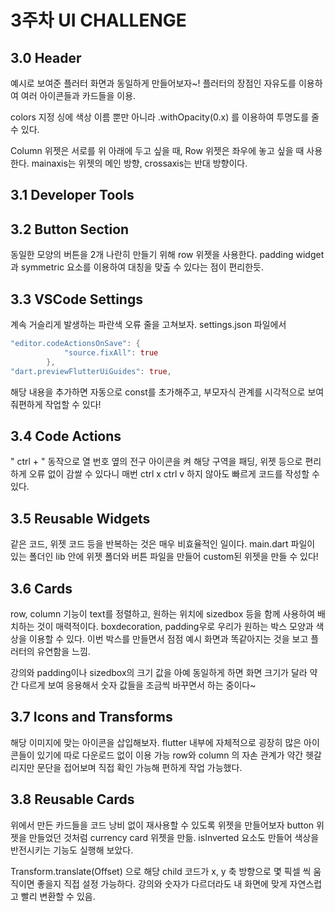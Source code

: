 # 3주차 UI CHALLENGE
## 3.0 Header
예시로 보여준 플러터 화면과 동일하게 만들어보자~!
플러터의 장점인 자유도를 이용하여 여러 아이콘들과 카드들을 이용.

colors 지정 싱에 색상 이름 뿐만 아니라 .withOpacity(0.x) 를 이용하여 투명도를 줄 수 있다.

Column 위젯은 서로를 위 아래에 두고 싶을 때, Row 위젯은 좌우에 놓고 싶을 때 사용한다.
mainaxis는 위젯의 메인 방향, crossaxis는 반대 방향이다. 
## 3.1 Developer Tools

## 3.2 Button Section
동일한 모양의 버튼을 2개 나란히 만들기 위해 row 위젯을 사용한다.
padding widget과 symmetric 요소를 이용하여 대칭을 맞출 수 있다는 점이 편리한듯.

## 3.3 VSCode Settings
계속 거슬리게 발생하는 파란색 오류 줄을 고쳐보자.
settings.json 파일에서 
```dart
"editor.codeActionsOnSave": {
            "source.fixAll": true
        },
"dart.previewFlutterUiGuides": true,
```

해당 내용을 추가하면 자동으로 const를 초가해주고, 부모자식 관계를 시각적으로 보여줘편하게 작업할 수 있다!

## 3.4 Code Actions
" ctrl + " 동작으로 열 번호 옆의 전구 아이콘을 켜 해당 구역을 패딩, 위젯 등으로 편리하게 오류 없이 감쌀 수 있다니
매번 ctrl x ctrl v 하지 않아도 빠르게 코드를 작성할 수 있다.

## 3.5 Reusable Widgets
같은 코드, 위젯 코드 등을 반복하는 것은 매우 비효율적인 일이다.
main.dart 파일이 있는 폴더인 lib 안에 위젯 폴더와 버튼 파일을 만들어 custom된 위젯을 만들 수 있다!

## 3.6 Cards
row, column 기능이 text를 정렬하고, 원하는 위치에 sizedbox 등을 함께 사용하여 배치하는 것이 매력적이다.
boxdecoration, padding우로 우리가 원하는 박스 모양과 색상을 이용할 수 있다.
이번 박스를 만들면서 점점 예시 화면과 똑같아지는 것을 보고 플러터의 유연함을 느낌.

강의와 padding이나 sizedbox의 크기 값을 아예 동일하게 하면 화면 크기가 달라 약간 다르게 보여 응용해서 숫자 값들을 조금씩 바꾸면서 하는 중이다~

## 3.7 Icons and Transforms
해당 이미지에 맞는 아이콘을 삽입해보자. flutter 내부에 자체적으로 굉장히 많은 아이콘들이 있기에 따로 다운로드 없이 이용 가능
row와 column 의 자손 관계가 약간 헷갈리지만 문단을 접어보며 직접 확인 가능해 편하게 작업 가능했다.

## 3.8 Reusable Cards
위에서 만든 카드들을 코드 낭비 없이 재사용할 수 있도록 위젯을 만들어보자
button 위젯을 만들었던 것처럼 currency card 위젯을 만듦.
isInverted 요소도 만들어 색상을 반전시키는 기능도 실행해 보았다.

Transform.translate(Offset) 으로 해당 child 코드가 x, y 축 방향으로 몇 픽셀 씩 움직이면 좋을지 직접 설정 가능하다. 강의와 숫자가 다르더라도 내 화면에 맞게 자연스럽고 빨리 변환할 수 있음.

